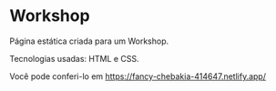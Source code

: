 # Workshop
Página estática criada para um Workshop.

Tecnologias usadas: HTML e CSS.

Você pode conferi-lo em https://fancy-chebakia-414647.netlify.app/

